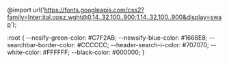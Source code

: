 @import url('https://fonts.googleapis.com/css2?family=Inter:ital,opsz,wght@0,14..32,100..900;1,14..32,100..900&display=swap');

:root {
  --nesify-green-color: #C7F2AB;
  --newsify-blue-color: #1668E8;
  --searchbar-border-color: #CCCCCC;
  --header-search-i-color: #707070;
  --white-color: #FFFFFF;
  --black-color: #000000;
}
